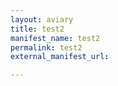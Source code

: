 ```yaml
---
layout: aviary
title: test2
manifest_name: test2
permalink: test2
external_manifest_url: 

---
```

<!-- Add an essay or interpretive material below this line,
using HTML or markdown.  Do not modify this file above this line -->
